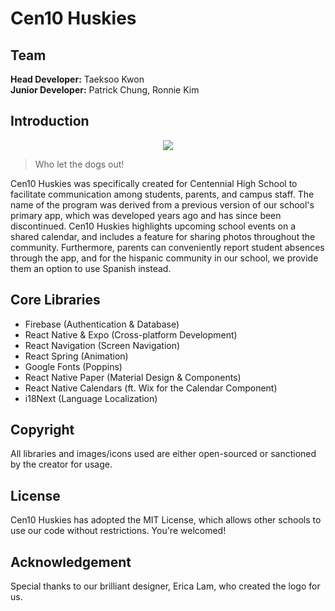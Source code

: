# Cen10 Huskies

## Team
**Head Developer:** Taeksoo Kwon\
**Junior Developer:** Patrick Chung, Ronnie Kim

## Introduction
<p align="center">
  <img src="https://github.com/YTG2G3/cen10-huskies/tree/main/assets/logo.png?raw=true" />
</p>

> Who let the dogs out!

Cen10 Huskies was specifically created for Centennial High School to facilitate communication among students, parents, and campus staff. The name of the program was derived from a previous version of our school's primary app, which was developed years ago and has since been discontinued. Cen10 Huskies highlights upcoming school events on a shared calendar, and includes a feature for sharing photos throughout the community. Furthermore, parents can conveniently report student absences through the app, and for the hispanic community in our school, we provide them an option to use Spanish instead.

## Core Libraries
- Firebase (Authentication & Database)
- React Native & Expo (Cross-platform Development)
- React Navigation (Screen Navigation)
- React Spring (Animation)
- Google Fonts (Poppins)
- React Native Paper (Material Design & Components)
- React Native Calendars (ft. Wix for the Calendar Component)
- i18Next (Language Localization)

## Copyright
All libraries and images/icons used are either open-sourced or sanctioned by the creator for usage.

## License
Cen10 Huskies has adopted the MIT License, which allows other schools to use our code without restrictions. You're welcomed!

## Acknowledgement
Special thanks to our brilliant designer, Erica Lam, who created the logo for us.